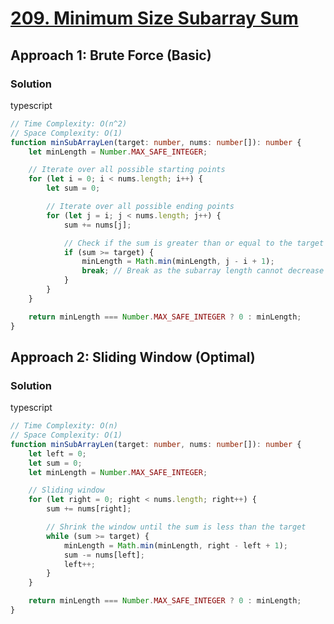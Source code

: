 # [209. Minimum Size Subarray Sum](https://leetcode.com/problems/minimum-size-subarray-sum/)

## Approach 1: Brute Force (Basic)

### Solution
typescript
```typescript
// Time Complexity: O(n^2)
// Space Complexity: O(1)
function minSubArrayLen(target: number, nums: number[]): number {
    let minLength = Number.MAX_SAFE_INTEGER;

    // Iterate over all possible starting points
    for (let i = 0; i < nums.length; i++) {
        let sum = 0;

        // Iterate over all possible ending points
        for (let j = i; j < nums.length; j++) {
            sum += nums[j];

            // Check if the sum is greater than or equal to the target
            if (sum >= target) {
                minLength = Math.min(minLength, j - i + 1);
                break; // Break as the subarray length cannot decrease further
            }
        }
    }

    return minLength === Number.MAX_SAFE_INTEGER ? 0 : minLength;
}
```

## Approach 2: Sliding Window (Optimal)

### Solution
typescript
```typescript
// Time Complexity: O(n)
// Space Complexity: O(1)
function minSubArrayLen(target: number, nums: number[]): number {
    let left = 0;
    let sum = 0;
    let minLength = Number.MAX_SAFE_INTEGER;

    // Sliding window
    for (let right = 0; right < nums.length; right++) {
        sum += nums[right];

        // Shrink the window until the sum is less than the target
        while (sum >= target) {
            minLength = Math.min(minLength, right - left + 1);
            sum -= nums[left];
            left++;
        }
    }

    return minLength === Number.MAX_SAFE_INTEGER ? 0 : minLength;
}
```

